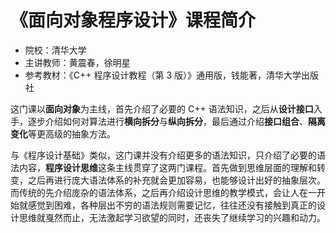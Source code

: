 # 《面向对象程序设计》课程简介

- 院校：清华大学
- 主讲教师：黄震春，徐明星
- 参考教材：《C++ 程序设计教程（第 3 版）》通用版，钱能著，清华大学出版社

这门课以**面向对象**为主线，首先介绍了必要的 C++ 语法知识，之后从**设计接口**入手，逐步介绍如何对算法进行**横向拆分**与**纵向拆分**，最后通过介绍**接口组合**、**隔离变化**等更高级的抽象方法。

与《程序设计基础》类似，这门课并没有介绍更多的语法知识，只介绍了必要的语法内容，**程序设计思维**这条主线贯穿了这两门课程。首先做到思维层面的理解和转变，之后再进行庞大语法体系的补充就会更加容易，也能够设计出好的抽象层次。而传统的先介绍庞杂的语法体系，之后再介绍设计思维的教学模式，会让人在一开始就感觉到困难，各种层出不穷的语法规则需要记忆，往往还没有接触到真正的设计思维就戛然而止，无法激起学习欲望的同时，还丧失了继续学习的兴趣和动力。